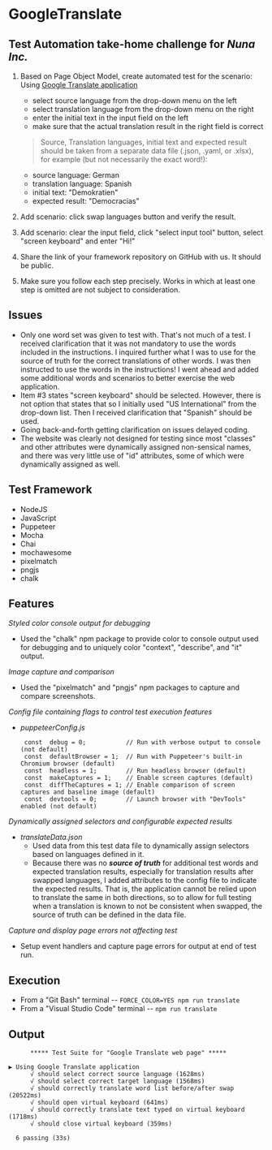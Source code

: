 # GoogleTranslate
## Test Automation take-home challenge for *Nuna Inc.*

1. Based on Page Object Model, create automated test for the scenario: Using [Google Translate application](https://translate.google.com/)
   - select source language from the drop-down menu on the left
   - select translation language from the drop-down menu on the right
   - enter the initial text in the input field on the left
   - make sure that the actual translation result in the right field is correct

   > Source, Translation languages, initial text and expected result should be taken from a separate data file (.json, .yaml, or .xlsx), for example (but not necessarily the exact word!):
   - source language: German
   - translation language: Spanish
   - initial text: "Demokratien"
   - expected result: "Democracias"

2. Add scenario: click swap languages button and verify the result.
3. Add scenario: clear the input field, click "select input tool" button, select "screen keyboard" and enter "Hi!"
4. Share the link of your framework repository on GitHub with us. It should be public.
5. Make sure you follow each step precisely. Works in which at least one step is omitted are not subject to consideration.

## Issues
   - Only one word set was given to test with.  That's not much of a test.  I received clarification that it was not mandatory to use the words included in the instructions.  I inquired further what I was to use for the source of truth for the correct translations of other words.  I was then instructed to use the words in the instructions!  I went ahead and added some additional words and scenarios to better exercise the web application.
   - Item #3 states "screen keyboard" should be selected.  However, there is not option that states that so I initially used "US International" from the drop-down list.  Then I received clarification that "Spanish" should be used.
   - Going back-and-forth getting clarification on issues delayed coding.
   - The website was clearly not designed for testing since most "classes" and other attributes were dynamically assigned non-sensical names, and there was very little use of "id" attributes, some of which were dynamically assigned as well.

## Test Framework
   - NodeJS
   - JavaScript
   - Puppeteer
   - Mocha
   - Chai
   - mochawesome
   - pixelmatch
   - pngjs
   - chalk

## Features
*Styled color console output for debugging*
- Used the "chalk" npm package to provide color to console output used for debugging and to uniquely color "context", "describe", and "it" output.

*Image capture and comparison*
- Used the "pixelmatch" and "pngjs" npm packages to capture and compare screenshots.

*Config file containing flags to control test execution features*
- *puppeteerConfig.js*
   ```
    const  debug = 0;           // Run with verbose output to console (not default)
    const  defaultBrowser = 1;  // Run with Puppeteer's built-in Chromium browser (default)
    const  headless = 1;        // Run headless browser (default)
    const  makeCaptures = 1;    // Enable screen captures (default)
    const  diffTheCaptures = 1; // Enable comparison of screen captures and baseline image (default)
    const  devtools = 0;        // Launch browser with "DevTools" enabled (not default)
   ```

*Dynamically assigned selectors and configurable expected results*
- *translateData.json*
    - Used data from this test data file to dynamically assign selectors based on languages defined in it.
    - Because there was no ***source of truth*** for additional test words and expected translation results, especially for translation results after swapped languages, I added attributes to the config file to indicate the expected results.  That is, the application cannot be relied upon to translate the same in both directions, so to allow for full testing when a translation is known to not be consistent when swapped, the source of truth can be defined in the data file.

*Capture and display page errors not affecting test*
- Setup event handlers and capture page errors for output at end of test run.

## Execution
- From a "Git Bash" terminal
--     ```FORCE_COLOR=YES npm run translate```
- From a "Visual Studio Code" terminal
--     ```npm run translate```

## Output
```
	  ***** Test Suite for "Google Translate web page" *****

▶ Using Google Translate application
      √ should select correct source language (1628ms)
      √ should select correct target language (1568ms)
      √ should correctly translate word list before/after swap (20522ms)
      √ should open virtual keyboard (641ms)
      √ should correctly translate text typed on virtual keyboard (1718ms)
      √ should close virtual keyboard (359ms)

  6 passing (33s)
```
